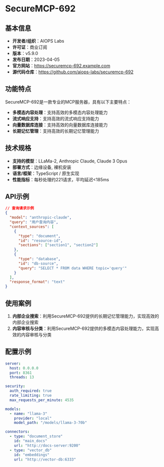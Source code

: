 # SecureMCP-692

## 基本信息

- **开发者/组织**：AIOPS Labs
- **许可证**：商业订阅
- **版本**：v5.9.0
- **发布日期**：2023-04-05
- **官方网站**：https://securemcp-692.example.com
- **源代码仓库**：https://github.com/aiops-labs/securemcp-692

## 功能特点

SecureMCP-692是一款专业的MCP服务器，具有以下主要特点：

- **多模态内容处理**：支持高效的多模态内容处理能力
- **流式响应支持**：支持高效的流式响应支持能力
- **向量数据库连接**：支持高效的向量数据库连接能力
- **长期记忆管理**：支持高效的长期记忆管理能力


## 技术规格

- **支持的模型**：LLaMa-2, Anthropic Claude, Claude 3 Opus
- **部署方式**：边缘设备, 裸机安装
- **语言/框架**：TypeScript / 原生实现
- **性能指标**：每秒处理约221请求，平均延迟<185ms

## API示例

```json
// 查询请求示例
{
  "model": "anthropic-claude",
  "query": "用户查询内容",
  "context_sources": [
    {
      "type": "document",
      "id": "resource-id",
      "sections": ["section1", "section2"]
    },
    {
      "type": "database",
      "id": "db-source",
      "query": "SELECT * FROM data WHERE topic='query'"
    }
  ],
  "response_format": "text"
}
```

## 使用案例

1. **内部企业搜索**：利用SecureMCP-692提供的长期记忆管理能力，实现高效的内部企业搜索
2. **内容审核与分类**：利用SecureMCP-692提供的多模态内容处理能力，实现高效的内容审核与分类


## 配置示例

```yaml
server:
  host: 0.0.0.0
  port: 8361
  threads: 13

security:
  auth_required: true
  rate_limiting: true
  max_requests_per_minute: 4535

models:
  - name: "llama-3"
    provider: "local"
    model_path: "/models/llama-3-70b"

connectors:
  - type: "document_store"
    id: "main_docs"
    url: "http://docs-server:9200"
  - type: "vector_db"
    id: "embeddings"
    url: "http://vector-db:6333"
```